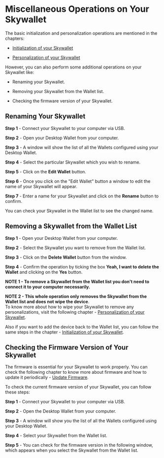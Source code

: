 # Miscellaneous Operations on Your Skywallet

The basic initialization and personalization operations are mentioned in the chapters:

* [Initialization of your Skywallet](https://github.com/skycoin/hardware-wallet/wiki/Initialize-the-wallet-setting-up)

* [Personalization of your Skywallet](https://github.com/skycoin/hardware-wallet/wiki/Getting-to-know-the-wallet) 

However, you can also perform some additional operations on your Skywallet like: 

* Renaming your Skywallet.

* Removing your Skywallet from the Wallet list.

* Checking the firmware version of your Skywallet.

## Renaming Your Skywallet

**Step 1** - Connect your Skywallet to your computer via USB.

**Step 2** - Open your Desktop Wallet from your computer.

**Step 3** - A window will show the list of all the Wallets configured using your Desktop Wallet.
<Screenshot of the window showing all the Wallets in the Wallet list>

**Step 4** - Select the particular Skywallet which you wish to rename.
<Screenshot highlighting a single Skywallet from the Wallet list>

**Step 5** - Click on the **Edit Wallet** button.
<Screenshot highlighting the Edit Wallet button>

**Step 6** - Once you click on the "Edit Wallet" button a window to edit the name of your Skywallet will appear.
<Screenshot of the window to rename the Wallet>

**Step 7** - Enter a name for your Skywallet and click on the **Rename** button to confirm.
<Reusing the last Screenshot of the window with the rename button highlighted>

You can check your Skywallet in the Wallet list to see the changed name.
<Screenshot of the Skywallet in the Wallet list with the changed name>

## Removing a Skywallet from the Wallet List

**Step 1** - Open your Desktop Wallet from your computer.
<Screenshot of the Desktop Wallet window showing the Wallet list>

**Step 2** - Select the Skywallet you want to remove from the Wallet list.
<Screenshot of the highlighted selection of the Wallet from the Wallet list>

**Step 3** - Click on the **Delete Wallet** button from the window.
<Screenshot of the Desktop Wallet window highlighting the Delete Wallet button>

**Step 4** - Confirm the operation by ticking the box **Yeah, I want to delete the Wallet** and clicking on the **Yes** button.
<Screenshot of the confirmation dialogue box>

**NOTE 1 - To remove a Skywallet from the Wallet list you don't need to connect it to your computer necessarily.**

**NOTE 2 - This whole operation only removes the Skywallet from the Wallet list and does not wipe the device**.  
To know more about how to wipe your Skywallet to remove any personalizations, visit the following chapter - [Personalization of your Skywallet](https://github.com/skycoin/hardware-wallet/wiki/Getting-to-know-the-wallet).  

Also if you want to add the device back to the Wallet list, you can follow the same steps in the chapter - [Initialization of your Skywallet](https://github.com/skycoin/hardware-wallet/wiki/Initialize-the-wallet-setting-up).

## Checking the Firmware Version of Your Skywallet

The firmware is essential for your Skywallet to work properly. You can check the following chapter to know more about firmware and how to update it periodically - [Update Firmware](https://github.com/skycoin/hardware-wallet/wiki/Update-firmware).

To check the current firmware version of your Skywallet, you can follow these steps:

**Step 1** - Connect your Skywallet to your computer via USB.

**Step 2** - Open the Desktop Wallet from your computer.

**Step 3** - A window will show you the list of all the Wallets configured using your Desktop Wallet.
<Screenshot of the highlighted selection of the Wallet from the Wallet list>

**Step 4** - Select your Skywallet from the Wallet list.
<Screenshot of the Desktop Wallet window highlighting the Skywallet from the list>

**Step 5** - You can check for the firmware version in the following window, which appears when you select the Skywallet from the Wallet list.
<Screenshot of the Hardware Wallet window with the firmware version highlighted>
